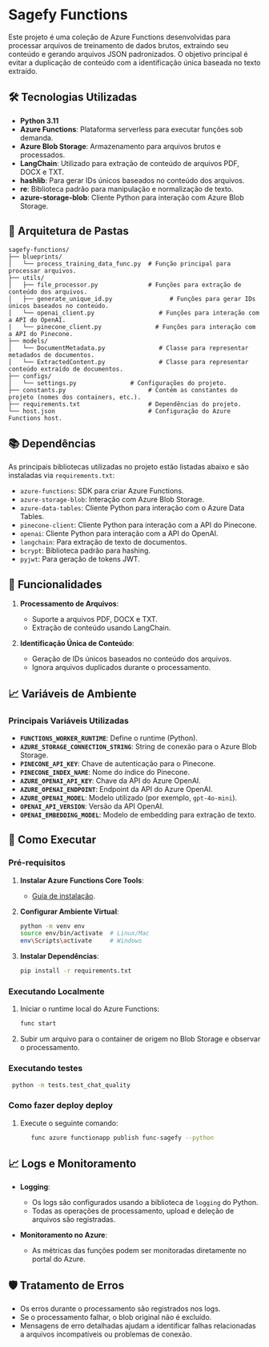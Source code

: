 # Sagefy Functions

Este projeto é uma coleção de Azure Functions desenvolvidas para processar arquivos de treinamento de dados brutos, extraindo seu conteúdo e gerando arquivos JSON padronizados. O objetivo principal é evitar a duplicação de conteúdo com a identificação única baseada no texto extraído.

## 🛠 Tecnologias Utilizadas

- **Python 3.11**
- **Azure Functions**: Plataforma serverless para executar funções sob demanda.
- **Azure Blob Storage**: Armazenamento para arquivos brutos e processados.
- **LangChain**: Utilizado para extração de conteúdo de arquivos PDF, DOCX e TXT.
- **hashlib**: Para gerar IDs únicos baseados no conteúdo dos arquivos.
- **re**: Biblioteca padrão para manipulação e normalização de texto.
- **azure-storage-blob**: Cliente Python para interação com Azure Blob Storage.

## 📂 Arquitetura de Pastas

```
sagefy-functions/
├── blueprints/
│   └── process_training_data_func.py  # Função principal para processar arquivos.
├── utils/
│   ├── file_processor.py              # Funções para extração de conteúdo dos arquivos.
│   ├── generate_unique_id.py                # Funções para gerar IDs únicos baseados no conteúdo.
│   └── openai_client.py                  # Funções para interação com a API do OpenAI.
|   └── pinecone_client.py               # Funções para interação com a API do Pinecone.
├── models/
│   └── DocumentMetadata.py               # Classe para representar metadados de documentos.
│   └── ExtractedContent.py               # Classe para representar conteúdo extraído de documentos.
├── configs/
│   └── settings.py               # Configurações do projeto.
├── constants.py                       # Contém as constantes do projeto (nomes dos containers, etc.).
├── requirements.txt                   # Dependências do projeto.
└── host.json                          # Configuração do Azure Functions host.
```

## 📚 Dependências

As principais bibliotecas utilizadas no projeto estão listadas abaixo e são instaladas via `requirements.txt`:

- `azure-functions`: SDK para criar Azure Functions.
- `azure-storage-blob`: Interação com Azure Blob Storage.
- `azure-data-tables`: Cliente Python para interação com o Azure Data Tables.
- `pinecone-client`: Cliente Python para interação com a API do Pinecone.	
- `openai`: Cliente Python para interação com a API do OpenAI.
- `langchain`: Para extração de texto de documentos.
- `bcrypt`: Biblioteca padrão para hashing.
- `pyjwt`: Para geração de tokens JWT.

## 🚀 Funcionalidades

1. **Processamento de Arquivos**:
   - Suporte a arquivos PDF, DOCX e TXT.
   - Extração de conteúdo usando LangChain.

2. **Identificação Única de Conteúdo**:
   - Geração de IDs únicos baseados no conteúdo dos arquivos.
   - Ignora arquivos duplicados durante o processamento.

## 📈 Variáveis de Ambiente

### Principais Variáveis Utilizadas

- **`FUNCTIONS_WORKER_RUNTIME`**: Define o runtime (Python).
- **`AZURE_STORAGE_CONNECTION_STRING`**: String de conexão para o Azure Blob Storage.
- **`PINECONE_API_KEY`**: Chave de autenticação para o Pinecone.
- **`PINECONE_INDEX_NAME`**: Nome do índice do Pinecone.
- **`AZURE_OPENAI_API_KEY`**: Chave da API do Azure OpenAI.
- **`AZURE_OPENAI_ENDPOINT`**: Endpoint da API do Azure OpenAI.
- **`AZURE_OPENAI_MODEL`**: Modelo utilizado (por exemplo, `gpt-4o-mini`).
- **`OPENAI_API_VERSION`**: Versão da API OpenAI.
- **`OPENAI_EMBEDDING_MODEL`**: Modelo de embedding para extração de texto.


## 🔧 Como Executar

### Pré-requisitos

1. **Instalar Azure Functions Core Tools**:
   - [Guia de instalação](https://learn.microsoft.com/azure/azure-functions/functions-run-local).

2. **Configurar Ambiente Virtual**:
   ```bash
   python -m venv env
   source env/bin/activate  # Linux/Mac
   env\Scripts\activate     # Windows
   ```

3. **Instalar Dependências**:
   ```bash
   pip install -r requirements.txt
   ```

### Executando Localmente

1. Iniciar o runtime local do Azure Functions:
   ```bash
   func start
   ```

2. Subir um arquivo para o container de origem no Blob Storage e observar o processamento.

### Executando testes

```bash
 python -m tests.test_chat_quality
 ```

### Como fazer deploy deploy

1. Execute o seguinte comando:
   ```bash
      func azure functionapp publish func-sagefy --python
   ```

## 📈 Logs e Monitoramento

- **Logging**:
  - Os logs são configurados usando a biblioteca de `logging` do Python.
  - Todas as operações de processamento, upload e deleção de arquivos são registradas.

- **Monitoramento no Azure**:
  - As métricas das funções podem ser monitoradas diretamente no portal do Azure.

## 🛡️ Tratamento de Erros

- Os erros durante o processamento são registrados nos logs.
- Se o processamento falhar, o blob original não é excluído.
- Mensagens de erro detalhadas ajudam a identificar falhas relacionadas a arquivos incompatíveis ou problemas de conexão.
